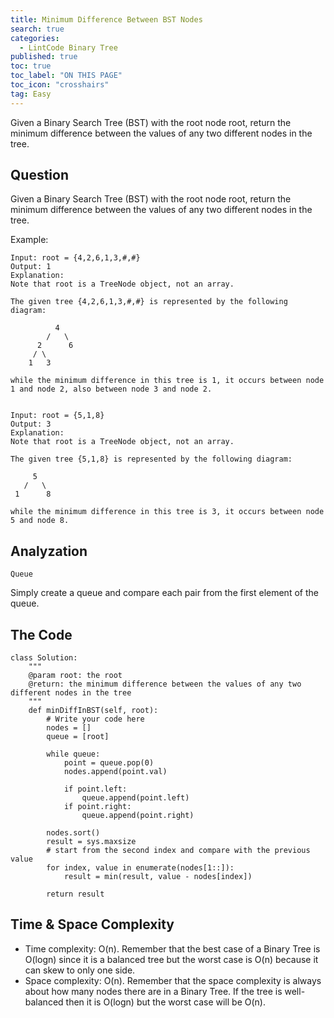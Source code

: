 ```yaml
---
title: Minimum Difference Between BST Nodes
search: true
categories:
  - LintCode Binary Tree
published: true
toc: true
toc_label: "ON THIS PAGE"
toc_icon: "crosshairs"
tag: Easy
---
```


Given a Binary Search Tree (BST) with the root node root, return the minimum difference between the values of any two different nodes in the tree.

## Question

Given a Binary Search Tree (BST) with the root node root, return the minimum difference between the values of any two different nodes in the tree.

Example:
```
Input: root = {4,2,6,1,3,#,#}
Output: 1
Explanation:
Note that root is a TreeNode object, not an array.

The given tree {4,2,6,1,3,#,#} is represented by the following diagram:

          4
        /   \
      2      6
     / \    
    1   3  

while the minimum difference in this tree is 1, it occurs between node 1 and node 2, also between node 3 and node 2.


Input: root = {5,1,8}
Output: 3
Explanation:
Note that root is a TreeNode object, not an array.

The given tree {5,1,8} is represented by the following diagram:

     5
   /   \
 1      8
 
while the minimum difference in this tree is 3, it occurs between node 5 and node 8.
```

## Analyzation
`Queue`

Simply create a queue and compare each pair from the first element of the queue.

## The Code
```
class Solution:
    """
    @param root: the root
    @return: the minimum difference between the values of any two different nodes in the tree
    """
    def minDiffInBST(self, root):
        # Write your code here
        nodes = []
        queue = [root]
        
        while queue:
            point = queue.pop(0)
            nodes.append(point.val)
            
            if point.left:
                queue.append(point.left)
            if point.right:
                queue.append(point.right)
        
        nodes.sort()
        result = sys.maxsize
        # start from the second index and compare with the previous value
        for index, value in enumerate(nodes[1::]):
            result = min(result, value - nodes[index])
        
        return result
```

## Time & Space Complexity
- Time complexity: O(n). Remember that the best case of a Binary Tree is O(logn) since it is a balanced tree but the worst case is O(n) because it can skew to only one side.
- Space complexity: O(n). Remember that the space complexity is always about how many nodes there are in a Binary Tree. If the tree is well-balanced then it is O(logn) but the worst case will be O(n).
